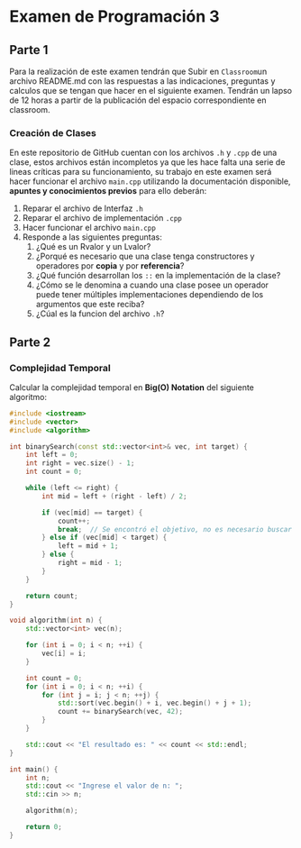 # Examen de Programación 3

## Parte 1

Para la realización de este examen tendrán que Subir en `Classroom`un archivo README.md con las respuestas a las indicaciones, preguntas y calculos que se tengan que hacer en el siguiente examen. Tendrán un lapso de 12 horas a partir de la publicación del espacio correspondiente en classroom.

### Creación de Clases

En este repositorio de GitHub cuentan con los archivos `.h` y `.cpp` de una clase, estos archivos están incompletos ya que les hace falta una serie de lineas críticas para su funcionamiento, su trabajo en este examen será hacer funcionar el archivo `main.cpp` utilizando la documentación disponible, **apuntes y conocimientos previos** para ello deberán:

1. Reparar el archivo de Interfaz `.h`
2. Reparar el archivo de implementación `.cpp`
3. Hacer funcionar el archivo `main.cpp`
4. Responde a las siguientes preguntas:
     1. ¿Qué es un Rvalor y un Lvalor?
     2. ¿Porqué es necesario que una clase tenga constructores y operadores por **copia** y por **referencia**?
     3. ¿Qué función desarrollan los `::` en la implementación de la clase?
     4. ¿Cómo se le denomina a cuando una clase posee un operador puede tener múltiples implementaciones dependiendo de los argumentos que este reciba?
     5. ¿Cúal es la funcion del archivo `.h`?

## Parte 2

### Complejidad Temporal

Calcular la complejidad temporal en **Big(O) Notation** del siguiente algoritmo:

```cpp
#include <iostream>
#include <vector>
#include <algorithm>

int binarySearch(const std::vector<int>& vec, int target) {
    int left = 0;
    int right = vec.size() - 1;
    int count = 0;

    while (left <= right) {
        int mid = left + (right - left) / 2;

        if (vec[mid] == target) {
            count++;
            break;  // Se encontró el objetivo, no es necesario buscar más en este subconjunto.
        } else if (vec[mid] < target) {
            left = mid + 1;
        } else {
            right = mid - 1;
        }
    }

    return count;
}

void algorithm(int n) {
    std::vector<int> vec(n);

    for (int i = 0; i < n; ++i) {
        vec[i] = i;
    }

    int count = 0;
    for (int i = 0; i < n; ++i) {
        for (int j = i; j < n; ++j) {
            std::sort(vec.begin() + i, vec.begin() + j + 1);
            count += binarySearch(vec, 42);
        }
    }

    std::cout << "El resultado es: " << count << std::endl;
}

int main() {
    int n;
    std::cout << "Ingrese el valor de n: ";
    std::cin >> n;

    algorithm(n);

    return 0;
}
```
